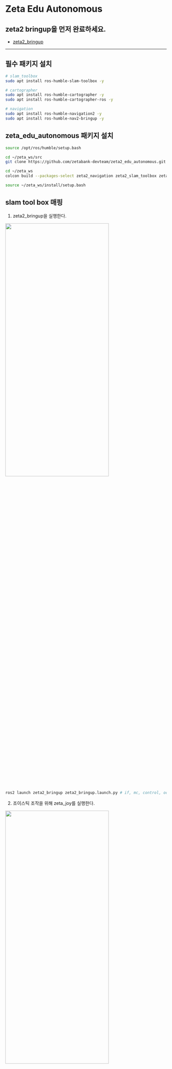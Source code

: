 
# Zeta Edu Autonomous

## zeta2 bringup을 먼저 완료하세요.

- [zeta2_bringup](https://github.com/zetabank-devteam/zeta2_edu_devel.git)

-------------

## 필수 패키지 설치

```bash
# slam_toolbox
sudo apt install ros-humble-slam-toolbox -y

# cartographer
sudo apt install ros-humble-cartographer -y
sudo apt install ros-humble-cartographer-ros -y

# navigation
sudo apt install ros-humble-navigation2 -y
sudo apt install ros-humble-nav2-bringup -y
```
## zeta_edu_autonomous 패키지 설치
```bash
source /opt/ros/humble/setup.bash

cd ~/zeta_ws/src
git clone https://github.com/zetabank-devteam/zeta2_edu_autonomous.git

cd ~/zeta_ws
colcon build --packages-select zeta2_navigation zeta2_slam_toolbox zeta2_cartographer

source ~/zeta_ws/install/setup.bash
```

## slam tool box 매핑

1. zeta2_bringup을 실행한다.

<img src="_photo/1_common.png" width="80%" height="45%"/>

```bash
ros2 launch zeta2_bringup zeta2_bringup.launch.py # if, mc, control, odom, making tf, scan
```
2. 조이스틱 조작을 위해 zeta_joy를 실행한다.

<img src="_photo/2_slam.png" width="80%" height="45%"/>

```bash
ros2 launch zeta2_bringup zeta_joy.launch.py
```
3. zeta_slam_toolbox를 실행한다.

```bash
ros2 launch zeta2_slam_toolbox zeta2_slam_toolbox.launch.py
```
<img src="_photo/3_toolbox.png" width="80%" height="45%"/>

<img src="_photo/4_toolbox.png" width="80%" height="45%"/>

4. 조이스틱으로 조작하며 맵을 확장해나간다.

<img src="_photo/5_toolbox.png" width="80%" height="45%"/>

5. rviz 화면을 보고 지도를 다 그리면 지도를 저장한다. 'Map saved successfully'가 나오면 성공
```bash
## ros2 run nav2_map_server map_saver_cli -f {원하는 지도 이름}
## 예시
ros2 run nav2_map_server map_saver_cli -f slam_toolbox_seongsu
```
<img src="_photo/6_toolbox.png" width="80%" height="45%"/>



## cartographer 매핑

1. zeta2_bringup을 실행한다.

<img src="_photo/1_common.png" width="80%" height="45%"/>

```bash
ros2 launch zeta2_bringup zeta2_bringup.launch.py # if, mc, control, odom, making tf, scan
```
2. 조이스틱 조작을 위해 zeta_joy를 실행한다.

<img src="_photo/2_slam.png" width="80%" height="45%"/>

```bash
ros2 launch zeta2_bringup zeta_joy.launch.py
```
3. zeta_cartographer를 실행한다.
```bash
ros2 launch zeta2_cartographer zeta2_cartographer.launch.py
```

<img src="_photo/3_carto.png" width="80%" height="45%"/>

<img src="_photo/4_carto.png" width="80%" height="45%"/>

4. 조이스틱으로 조작하며 맵을 확장해나간다.

<img src="_photo/5_carto.png" width="80%" height="45%"/>


3. rviz 화면을 보고 지도를 다 그리면 지도를 저장한다. 'Map saved successfully'가 나오면 성공
```bash
## ros2 run nav2_map_server map_saver_cli -f {원하는 지도 이름}
## 예시
ros2 run nav2_map_server map_saver_cli -f carto_seongsu
```

<img src="_photo/6_carto.png" width="80%" height="45%"/>


## navigation2 실행

1. 만들었던 맵을 zeta2_navigation/maps 폴더에 잘 넣는다.

2. 맵을 다 넣었다면 zeta2_navigation 패키지만 빌드를 해준다.
```bash
cd ~/zeta_ws
colcon build --packages-select zeta2_navigation
```

3. zeta2_navigation 패키지의 zeta2_navigation 런치 파일을 실행한다.
```bash
source ~/zeta_ws/install/setup.bash

ros2 launch zeta2_navigation zeta2_navigation.launch.py
```

<img src="_photo/8_nav.png" width="80%" height="45%"/>

4. 로봇의 초기 위치를 세팅한다. 2D Pose Estimate를 클릭하고 초기 위치와 방향에 맞춰 드래그 한다.

<img src="_photo/9_nav.png" width="80%" height="45%"/>

5. 2D Goas Pose를 클릭하고 원하는 위치 방향에 맞춰 드래그 하면 로봇이 움직인다.

<img src="_photo/10_nav.png" width="80%" height="45%"/>
